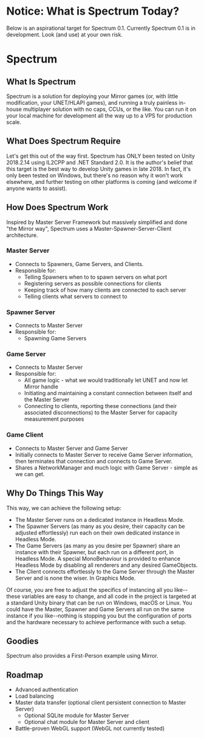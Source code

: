 # Notice: What is Spectrum Today?

Below is an aspirational target for Spectrum 0.1. Currently Spectrum 0.1 is in development. Look (and use) at your own risk.

# Spectrum

## What Is Spectrum

Spectrum is a solution for deploying your Mirror games (or, with little modification, your UNET/HLAPI games), and running a truly painless in-house multiplayer solution with no caps, CCUs, or the like. You can run it on your local machine for development all the way up to a VPS for production scale.

## What Does Spectrum Require

Let's get this out of the way first. Spectrum has ONLY been tested on Unity 2018.2.14 using IL2CPP and .NET Standard 2.0. It is the author's belief that this target is the best way to develop Unity games in late 2018. In fact, it's only been tested on Windows, but there's no reason why it won't work elsewhere, and further testing on other platforms is coming (and welcome if anyone wants to assist).

## How Does Spectrum Work

Inspired by Master Server Framework but massively simplified and done "the Mirror way", Spectrum uses a Master-Spawner-Server-Client architecture.

### Master Server

- Connects to Spawners, Game Servers, and Clients.
- Responsible for:
  - Telling Spawners when to to spawn servers on what port
  - Registering servers as possible connections for clients
  - Keeping track of how many clients are connected to each server
  - Telling clients what servers to connect to

### Spawner Server

- Connects to Master Server
- Responsible for:
  - Spawning Game Servers

### Game Server

- Connects to Master Server
- Responsible for:
  - All game logic - what we would traditionally let UNET and now let Mirror handle
  - Initiating and maintaining a constant connection between itself and the Master Server
  - Connecting to clients, reporting these connections (and their associated disconnections) to the Master Server for capacity measurement purposes

### Game Client

- Connects to Master Server and Game Server
- Initially connects to Master Server to receive Game Server information, then terminates that connection and connects to Game Server.
- Shares a NetworkManager and much logic with Game Server - simple as we can get.

## Why Do Things This Way

This way, we can achieve the following setup:

- The Master Server runs on a dedicated instance in Headless Mode.
- The Spawner Servers (as many as you desire, their capacity can be adjusted effortlessly) run each on their own dedicated instance in Headless Mode.
- The Game Servers (as many as you desire per Spawner) share an instance with their Spawner, but each run on a different port, in Headless Mode. A special MonoBehaviour is provided to enhance Headless Mode by disabling all renderers and any desired GameObjects.
- The Client connects effortlessly to the Game Server through the Master Server and is none the wiser. In Graphics Mode.

Of course, you are free to adjust the specifics of instancing all you like--these variables are easy to change, and all code in the project is targeted at a standard Unity binary that can be run on Windows, macOS or Linux. You could have the Master, Spawner and Game Servers all run on the same instance if you like--nothing is stopping you but the configuration of ports and the hardware necessary to achieve performance with such a setup.

## Goodies

Spectrum also provides a First-Person example using Mirror.

## Roadmap

- Advanced authentication
- Load balancing
- Master data transfer (optional client persistent connection to Master Server)
  - Optional SQLite module for Master Server
  - Optional chat module for Master Server and client
- Battle-proven WebGL support (WebGL not currently tested)